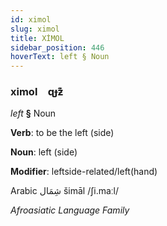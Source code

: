 ```yaml
---
id: ximol
slug: ximol
title: XİMOL
sidebar_position: 446
hoverText: left § Noun
---
```


### ximol&emsp;<span kind="abugida">ɋɟƶ͊</span>

*left* **§** Noun

**Verb**: to be the left (side)

**Noun**: left (side)

**Modifier**: leftside-related/left(hand)

Arabic شِمَال šimāl /ʃi.maːl/

*Afroasiatic Language Family*